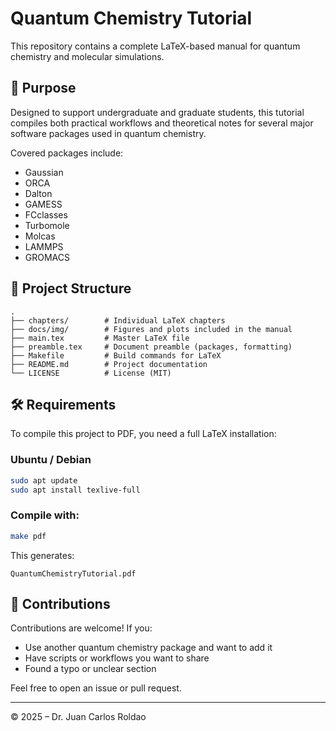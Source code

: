 
# Quantum Chemistry Tutorial

This repository contains a complete LaTeX-based manual for quantum chemistry and molecular simulations.

## 🧭 Purpose

Designed to support undergraduate and graduate students, this tutorial compiles both practical workflows and theoretical notes for several major software packages used in quantum chemistry.

Covered packages include:

- Gaussian
- ORCA
- Dalton
- GAMESS
- FCclasses
- Turbomole
- Molcas
- LAMMPS
- GROMACS

## 📁 Project Structure

```
.
├── chapters/        # Individual LaTeX chapters
├── docs/img/        # Figures and plots included in the manual
├── main.tex         # Master LaTeX file
├── preamble.tex     # Document preamble (packages, formatting)
├── Makefile         # Build commands for LaTeX
├── README.md        # Project documentation
└── LICENSE          # License (MIT)
```

## 🛠️ Requirements

To compile this project to PDF, you need a full LaTeX installation:

### Ubuntu / Debian
```bash
sudo apt update
sudo apt install texlive-full
```

### Compile with:
```bash
make pdf
```

This generates:

```
QuantumChemistryTutorial.pdf
```

## 📢 Contributions

Contributions are welcome! If you:
- Use another quantum chemistry package and want to add it
- Have scripts or workflows you want to share
- Found a typo or unclear section

Feel free to open an issue or pull request.

---

© 2025 – Dr. Juan Carlos Roldao
